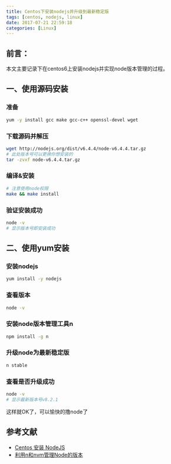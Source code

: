 ```yaml
---
title: Centos下安装nodejs并升级到最新稳定版
tags: [centos, nodejs, linux]
date: 2017-07-21 22:59:18
categories: [Linux]
---
```

## 前言：
本文主要记录下在centos6上安装nodejs并实现node版本管理的过程。
<!--more-->
## 一、使用源码安装

### 准备
``` bash
yum -y install gcc make gcc-c++ openssl-devel wget
```

### 下载源码并解压
``` bash
wget http://nodejs.org/dist/v6.4.4/node-v6.4.4.tar.gz
# 此处版本号可以更换你想安装的
tar -zvxf node-v6.4.4.tar.gz
```
### 编译&安装
``` bash
# 注意使用node权限
make && make install
```
### 验证安装成功
``` bash
node -v
# 显示版本号即安装成功
```

## 二、使用yum安装
### 安装nodejs
``` bash
yum install -y nodejs
```
### 查看版本
``` bash
node -v
```
### 安装node版本管理工具n
``` bash
npm install -g n
```
### 升级node为最新稳定版
``` bash
n stable
```
### 查看是否升级成功
``` bash
node -v
# 显示最新版本号v8.2.1
```
这样就OK了，可以愉快的撸node了

## 参考文献
* [Centos 安装 NodeJS](http://www.cnblogs.com/hamy/p/3632574.html)
* [利用n和nvm管理Node的版本](http://weizhifeng.net/node-version-management-via-n-and-nvm.html)
